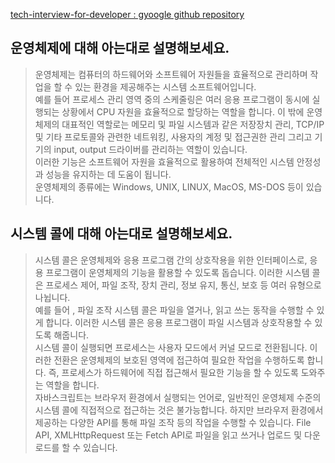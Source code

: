 [tech-interview-for-developer : gyoogle github repository](https://github.com/gyoogle/tech-interview-for-developer/blob/master/Computer%20Science/Operating%20System/Operation%20System.md)

## 운영체제에 대해 아는대로 설명해보세요.

> 운영체제는 컴퓨터의 하드웨어와 소프트웨어 자원들을 효율적으로 관리하며 작업을 할 수 있는 환경을 제공해주는 시스템 소프트웨어입니다.<br> 예를 들어 프로세스 관리 영역 중의 스케줄링은 여러 응용 프로그램이 동시에 실행되는 상황에서 CPU 자원을 효율적으로 할당하는 역할을 합니다. 이 밖에 운영체제의 대표적인 역할로는 메모리 및 파일 시스템과 같은 저장장치 관리, TCP/IP 및 기타 프로토콜와 관련한 네트워킹, 사용자의 계정 및 접근권한 관리 그리고 기기의 input, output 드라이버를 관리하는 역할이 있습니다.<br>
> 이러한 기능은 소프트웨어 자원을 효율적으로 활용하여 전체적인 시스템 안정성과 성능을 유지하는 데 도움이 됩니다.<br>
> 운영체제의 종류에는 Windows, UNIX, LINUX, MacOS, MS-DOS 등이 있습니다.

## 시스템 콜에 대해 아는대로 설명해보세요.

> 시스템 콜은 운영체제와 응용 프로그램 간의 상호작용을 위한 인터페이스로, 응용 프로그램이 운영체제의 기능을 활용할 수 있도록 돕습니다. 이러한 시스템 콜은 프로세스 제어, 파일 조작, 장치 관리, 정보 유지, 통신, 보호 등 여러 유형으로 나뉩니다. <br>
> 예를 들어 , 파일 조작 시스템 콜은 파일을 열거나, 읽고 쓰는 동작을 수행할 수 있게 합니다. 이러한 시스템 콜은 응용 프로그램이 파일 시스템과 상호작용할 수 있도록 해줍니다.<br>
> 시스템 콜이 실행되면 프로세스는 사용자 모드에서 커널 모드로 전환됩니다. 이러한 전환은 운영체제의 보호된 영역에 접근하여 필요한 작업을 수행하도록 합니다. 즉, 프로세스가 하드웨어에 직접 접근해서 필요한 기능을 할 수 있도록 도와주는 역할을 합니다. <br>
> 자바스크립트는 브라우저 환경에서 실행되는 언어로, 일반적인 운영체제 수준의 시스템 콜에 직접적으로 접근하는 것은 불가능합니다. 하지만 브라우저 환경에서 제공하는 다양한 API를 통해 파일 조작 등의 작업을 수행할 수 있습니다. File API, XMLHttpRequest 또는 Fetch API로 파일을 읽고 쓰거나 업로드 및 다운로드를 할 수 있습니다.
